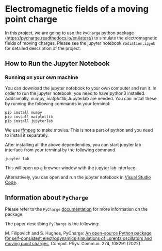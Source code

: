 # Electromagnetic fields of a moving point charge

In this project, we are going to use the `PyCharge` python package (<https://pycharge.readthedocs.io/en/latest/>) to simulate the electromagnetic fields of moving charges. Please see the jupyter notebook `radiation.ipynb` for detailed description of the project.

## How to Run the Jupyter Notebook

### Running on your own machine

You can download the jupyter notebook to your own computer and run it. In order to run the jupyter notebook, you need to have python3 installed. Additionally, numpy, matplotlib,Jupyterlab are needed. You can install these by running the following commands in your terminal:

    pip install numpy
    pip install matplotlib
    pip install jupyterlab

We use [ffmpeg](https://ffmpeg.org/) to make movies. This is not a part of python and you need to install it separately.

After installing all the above dependendies, you can start jupyter lab interface from your terminal by the following command

    jupyter lab

This will open up a browser window with the jupyter lab interface.

Alternatively, you can open and run the jupyter notebook in [Visual Studio Code](https://code.visualstudio.com/).

## Information about `PyCharge`
Please refer to the `PyCharge` [documentation](https://pycharge.readthedocs.io/en/latest/) for more information on the package. 

The paper describing `PyCharge` is the following:

M. Filipovich and S. Hughes, PyCharge: [An open-source Python package for self-consistent electrodynamics simulations of Lorentz oscillators and moving point charges](https://arxiv.org/abs/2107.12437), Comput. Phys. Commun. 274, 108291 (2022).
